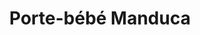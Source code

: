 ---
title: "Porte-bébé Manduca"
categories: [équipement]
image: "img/manduca-porte-bebe.jpg"
website: ""

price: 35
progress: 0
---
